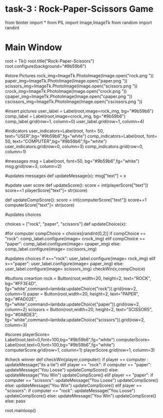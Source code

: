 # task-3 : Rock-Paper-Scissors Game

from tkinter import *
from PIL import Image,ImageTk
from random import randint


# Main Window
root = Tk()
root.title("Rock-Paper-Scissors")
root.configure(background="#9b59b6")


#store Pictures
rock_img=ImageTk.PhotoImage(Image.open("rock.png "))
paper_img=ImageTk.PhotoImage(Image.open("paper.png "))
scissors_img=ImageTk.PhotoImage(Image.open("scissors.png "))
crock_img=ImageTk.PhotoImage(Image.open("crock.png "))
cpaper_img=ImageTk.PhotoImage(Image.open("cpaper.png "))
cscissors_img=ImageTk.PhotoImage(Image.open("cscissors.png "))


#insert pictures
user_label = Label(root,image=rock_img, bg="#9b59b6")
comp_label = Label(root,image=crock_img, bg="#9b59b6")
comp_label.grid(row=1, column=0)
user_label.grid(row=1, column=4)


#indicators
user_indicators=Label(root, font= 50, text="USER",bg="#9b59b6",fg="white")
comp_indicators=Label(root, font= 50, text="COMPUTER",bg="#9b59b6",fg="white")
user_indicators.grid(row=0, column=3)
comp_indicators.grid(row=0, column=1)


#messages
msg = Label(root, font=50, bg="#9b59b6",fg="white")
msg.grid(row=3, column=2)

#updates messages
def updateMessage(x):
    msg["text"] = x

#update user score
def updateScore():
    score = int(playerScore["text"])
    score+=1
    playerScore["text"]= str(score)

def updateCompScore():
    score = int(computerScore["text"])
    score+=1
    computerScore["text"]= str(score)


#updates choices

choices = ["rock", "paper", "scissors"]
def updateChoice(x):

#for computer
    compChoice = choices[randint(0,2)]
    if compChoice == "rock":
        comp_label.configure(image= crock_img)
    elif compChoice == "paper":
        comp_label.configure(image= cpaper_img)
    else:
        comp_label.configure(image= cscissors_img)



#updates choices
    if x=="rock":
        user_label.configure(image= rock_img)
    elif x=="paper":
        user_label.configure(image= paper_img)
    else:
        user_label.configure(image= scissors_img)
    checkWin(x,compChoice)




#buttons creartion
rock = Button(root,width=20, height=2, text="ROCK", bg="#FF3E4D", fg="white",command=lambda:updateChoice("rock")).grid(row=2, column=1)
paper = Button(root,width=20, height=2, text="PAPER", bg="#FAD02E", fg="white",command=lambda:updateChoice("paper")).grid(row=2, column=2)
scissors = Button(root,width=20, height=2, text="SCISSORS", bg="#0ABDE3", fg="white",command=lambda:updateChoice("scissors")).grid(row=2, column=3)



#scores
playerScore= Label(root,text=0,font=100,bg="#9b59b6",fg="white")
computerScore= Label(root,text=0,font=100,bg="#9b59b6",fg="white")
computerScore.grid(row=1, column=1)
playerScore.grid(row=1, column=3)


#check winner
def checkWin(player,computer):
    if player == computer :
        updateMessage("its a tie")
    elif player == "rock":
        if computer == "paper":
            updateMessage("You Loose")
            updateCompScore()
        else:
            updateMessage("You Win")
            updateCompScore()
    elif player == "paper":
        if computer == "scissors":
            updateMessage("You Loose")
            updateCompScore()
        else:
            updateMessage("You Win")
            updateCompScore()
    elif player == "scissors":
        if computer == "rock":
            updateMessage("You Loose")
            updateCompScore()
        else:
            updateMessage("You Win")
            updateCompScore()
    else:
        pass

root.mainloop()
